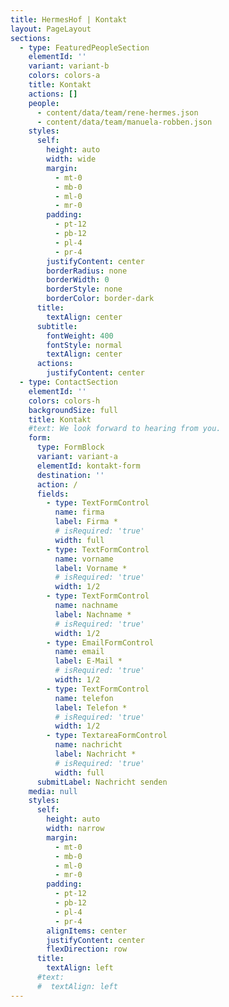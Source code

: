```yaml
---
title: HermesHof | Kontakt
layout: PageLayout
sections:
  - type: FeaturedPeopleSection
    elementId: ''
    variant: variant-b
    colors: colors-a
    title: Kontakt
    actions: []
    people:
      - content/data/team/rene-hermes.json
      - content/data/team/manuela-robben.json
    styles:
      self:
        height: auto
        width: wide
        margin:
          - mt-0
          - mb-0
          - ml-0
          - mr-0
        padding:
          - pt-12
          - pb-12
          - pl-4
          - pr-4
        justifyContent: center
        borderRadius: none
        borderWidth: 0
        borderStyle: none
        borderColor: border-dark
      title:
        textAlign: center
      subtitle:
        fontWeight: 400
        fontStyle: normal
        textAlign: center
      actions:
        justifyContent: center
  - type: ContactSection
    elementId: ''
    colors: colors-h
    backgroundSize: full
    title: Kontakt
    #text: We look forward to hearing from you.
    form:
      type: FormBlock
      variant: variant-a
      elementId: kontakt-form
      destination: ''
      action: /
      fields:
        - type: TextFormControl
          name: firma
          label: Firma *
          # isRequired: 'true'
          width: full
        - type: TextFormControl
          name: vorname
          label: Vorname *
          # isRequired: 'true'
          width: 1/2
        - type: TextFormControl
          name: nachname
          label: Nachname *
          # isRequired: 'true'
          width: 1/2
        - type: EmailFormControl
          name: email
          label: E-Mail *
          # isRequired: 'true'
          width: 1/2
        - type: TextFormControl
          name: telefon
          label: Telefon *
          # isRequired: 'true'
          width: 1/2
        - type: TextareaFormControl
          name: nachricht
          label: Nachricht *
          # isRequired: 'true'
          width: full
      submitLabel: Nachricht senden
    media: null
    styles:
      self:
        height: auto
        width: narrow
        margin:
          - mt-0
          - mb-0
          - ml-0
          - mr-0
        padding:
          - pt-12
          - pb-12
          - pl-4
          - pr-4
        alignItems: center
        justifyContent: center
        flexDirection: row
      title:
        textAlign: left
      #text:
      #  textAlign: left
---
```

